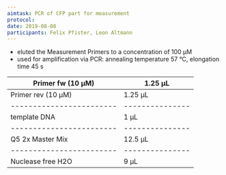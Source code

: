 ```yaml
---
aimtask: PCR of CFP part for measurement
protocol:
date: 2019-08-08
participants: Felix Pfister, Leon Altmann
---
```

* eluted the Measurement Primers to a concentration of 100 µM
* used for amplification via PCR: annealing temperature 57 °C, elongation time 45 s

Primer fw (10 µM)	|1.25 µL	
------------------------|---------------
Primer rev (10 µM)	|1.25 µL
------------------------|---------------
template DNA 		|1 µL
------------------------|---------------
Q5 2x Master Mix	|12.5 µL
------------------------|---------------
Nuclease free H2O	| 9 µL

